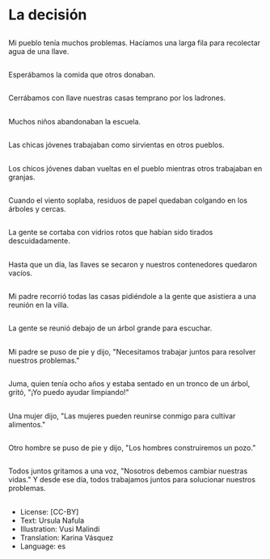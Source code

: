 # La decisión

##
Mi pueblo tenía muchos problemas. Hacíamos una larga fila para recolectar agua de una llave.

##
Esperábamos la comida que otros donaban.

##
Cerrábamos con llave nuestras casas temprano por los ladrones.

##
Muchos niños abandonaban la escuela.

##
Las chicas jóvenes trabajaban como sirvientas en otros pueblos.

##
Los chicos jóvenes daban vueltas en el pueblo mientras otros trabajaban en granjas.

##
Cuando el viento soplaba, residuos de papel quedaban colgando en los árboles y cercas.

##
La gente se cortaba con vidrios rotos que habían sido tirados descuidadamente.

##
Hasta que un día, las llaves se secaron y nuestros contenedores quedaron vacíos.

##
Mi padre recorrió todas las casas pidiéndole a la gente que asistiera a una reunión en la villa.

##
La gente se reunió debajo de un árbol grande para escuchar.

##
Mi padre se puso de pie y dijo, "Necesitamos trabajar juntos para resolver nuestros problemas."

##
Juma, quien tenía ocho años y estaba sentado en un tronco de un árbol, gritó, "¡Yo puedo ayudar limpiando!"

##
Una mujer dijo, "Las mujeres pueden reunirse conmigo para cultivar alimentos." 

##
Otro hombre se puso de pie y dijo, "Los hombres construiremos un pozo."

##
Todos juntos gritamos a una voz, "Nosotros debemos cambiar nuestras vidas." Y desde ese día, todos trabajamos juntos para solucionar nuestros problemas.

##
* License: [CC-BY]
* Text: Ursula Nafula
* Illustration: Vusi Malindi
* Translation: Karina Vásquez
* Language: es
